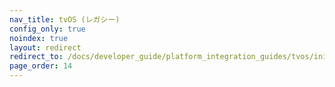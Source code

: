 ```yaml
---
nav_title: tvOS (レガシー)
config_only: true
noindex: true
layout: redirect
redirect_to: /docs/developer_guide/platform_integration_guides/tvos/initial_sdk_setup/
page_order: 14
---
```


